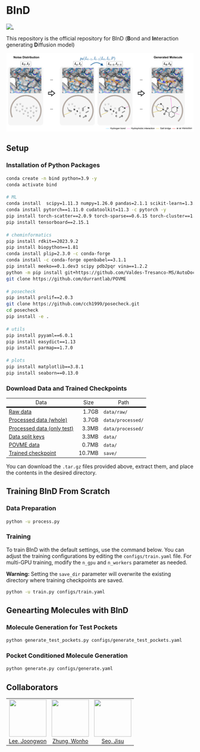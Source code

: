 # BInD 

[![.](https://img.shields.io/badge/License-MIT-yellow.svg)](LICENSE)

This repository is the official repository for BInD (**B**ond and **In**teraction generating **D**iffusion model)

<p align="center">
  <img src="assets/overview.png" width=1000" height="auto" /> 
</p>


## Setup


### Installation of Python Packages
```bash
conda create -n bind python=3.9 -y
conda activate bind

# ML
conda install  scipy=1.11.3 numpy=1.26.0 pandas=2.1.1 scikit-learn=1.3.0 -y
conda install pytorch==1.11.0 cudatoolkit=11.3 -c pytorch -y
pip install torch-scatter==2.0.9 torch-sparse==0.6.15 torch-cluster==1.6.0 torch-geometric==2.1.0.post1 -f https://data.pyg.org/whl/torch-1.11.0+cu113.html
pip install tensorboard==2.15.1

# cheminformatics
pip install rdkit==2023.9.2 
pip install biopython==1.81
conda install plip=2.3.0 -c conda-forge
conda install -c conda-forge openbabel==3.1.1
pip install meeko==0.1.dev3 scipy pdb2pqr vina==1.2.2 
python -m pip install git+https://github.com/Valdes-Tresanco-MS/AutoDockTools_py3
git clone https://github.com/durrantlab/POVME

# posecheck
pip install prolif==2.0.3
git clone https://github.com/cch1999/posecheck.git
cd posecheck
pip install -e .

# utils
pip install pyyaml==6.0.1
pip install easydict==1.13
pip install parmap==1.7.0

# plots
pip install matplotlib==3.8.1
pip install seaborn==0.13.0
```

### Download Data and Trained Checkpoints

<table>
  <tr>
    <td align="center">Data</td>
    <td align="center">Size</td>
    <td align="center">Path</td>
  </tr>
  <tr style="border-top: 3px solid black;">
    <td align="left"><a href="https://drive.google.com/uc?export=download&id=1v1wOCpkXbemU9FE3utEXrAsVjm6pvnXN">Raw data</a></td>
    <td align="right">1.7GB</td>
    <td align="left"><code>data/raw/</code></td>
  </tr>
  <tr>
    <td align="left"><a href="#">Processed data (whole)</a></td>
    <td align="right">3.7GB</td>
    <td align="left"><code>data/processed/</code></td>
  </tr>
  <tr>
    <td align="left"><a href="https://drive.google.com/uc?export=download&id=1UZwes8OF3O-CjlB1rpNzLvDyZk7qvsQA">Processed data (only test)</a></td>
    <td align="right">3.3MB</td>
    <td align="left"><code>data/processed/</code></td>
  </tr>
  <tr>
    <td align="left"><a href="https://drive.google.com/uc?export=download&id=1xPtdKN_DhvvPlE2A9V5bdwjGQY_lwfWe">Data split keys</a></td>
    <td align="right">3.3MB</td>
    <td align="left"><code>data/</code></td>
  </tr>
  <tr>
    <td align="left"><a href="https://drive.google.com/uc?export=download&id=1lA1sHkFWvmXRim_m4S2oIOF2VPsO8zMb">POVME data</a></td>
    <td align="right">0.7MB</td>
    <td align="left"><code>data/</code></td>
  </tr>
  <tr>
    <td align="left"><a href="https://drive.google.com/uc?export=download&id=17H9IBra3z9VRfSGBU4U9qNl0uO0KyU-2">Trained checkpoint</a></td>
    <td align="right">10.7MB</td>
    <td align="left"><code>save/</code></td>
  </tr>
</table>

You can download the `.tar.gz` files provided above, extract them, and place the contents in the desired directory.


## Training BInD From Scratch


### Data Preparation

```bash
python -u process.py 
```


### Training

To train BInD with the default settings, use the command below. You can adjust the training configurations by editing the `configs/train.yaml` file. 
For multi-GPU training, modify the `n_gpu` and `n_workers` parameter as needed.

**Warning:** Setting the `save_dir` parameter will overwrite the existing directory where training checkpoints are saved.

```bash
python -u train.py configs/train.yaml
```


## Genearting Molecules with BInD


### Molecule Generation for Test Pockets

```bash
python generate_test_pockets.py configs/generate_test_pockets.yaml
```


### Pocket Conditioned Molecule Generation

```bash
python generate.py configs/generate.yaml
```



## Collaborators

<table>
  <tr>
    <td align="center" style="border: none;">
      <a href="https://github.com/oneoftwo">
        <img src="https://github.com/oneoftwo.png?size=600" width="100" height="100">
        <br />
        Lee, Joongwon
      </a>
    </td>
    <td align="center" style="border: none;">
      <a href="https://github.com/WonhoZhung">
        <img src="https://github.com/WonhoZhung.png?size=600" width="100" height="100">
        <br />
        Zhung, Wonho
      </a>
    </td>
    <td align="center" style="border: none;">
      <a href="https://github.com/SeoJisu0305">
        <img src="https://github.com/SeoJisu0305.png?size=600" width="100" height="100">
        <br />
        Seo, Jisu
      </a>
    </td>
  </tr>
</table>
